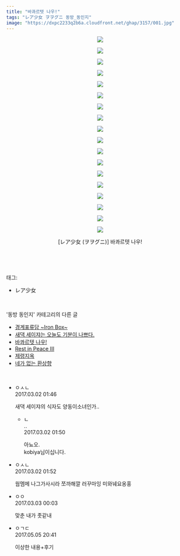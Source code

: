 ```yaml
---
title: "바콰르텟 나우!"
tags: "レア少女 ヲヲグニ 동방_동인지"
image: "https://dxpc2233q2b6a.cloudfront.net/ghap/3157/001.jpg"
---
```

<div class="article">
<p style="text-align: center; clear: none; float: none;"><img src="{{ site.imgserver3 }}/ghap/3157/001.jpg"/></p>
<p style="text-align: center; clear: none; float: none;"><img src="{{ site.imgserver3 }}/ghap/3157/002.jpg"/></p>
<p style="text-align: center; clear: none; float: none;"><img src="{{ site.imgserver3 }}/ghap/3157/003.jpg"/></p>
<p style="text-align: center; clear: none; float: none;"><img src="{{ site.imgserver3 }}/ghap/3157/004.jpg"/></p>
<p style="text-align: center; clear: none; float: none;"><img src="{{ site.imgserver3 }}/ghap/3157/005.jpg"/></p>
<p style="text-align: center; clear: none; float: none;"><img src="{{ site.imgserver3 }}/ghap/3157/006.jpg"/></p>
<p style="text-align: center; clear: none; float: none;"><img src="{{ site.imgserver3 }}/ghap/3157/007.jpg"/></p>
<p style="text-align: center; clear: none; float: none;"><img src="{{ site.imgserver3 }}/ghap/3157/008.jpg"/></p>
<p style="text-align: center; clear: none; float: none;"><img src="{{ site.imgserver3 }}/ghap/3157/009.jpg"/></p>
<p style="text-align: center; clear: none; float: none;"><img src="{{ site.imgserver3 }}/ghap/3157/010.jpg"/></p>
<p style="text-align: center; clear: none; float: none;"><img src="{{ site.imgserver3 }}/ghap/3157/011.jpg"/></p>
<p style="text-align: center; clear: none; float: none;"><img src="{{ site.imgserver3 }}/ghap/3157/012.jpg"/></p>
<p style="text-align: center; clear: none; float: none;"><img src="{{ site.imgserver3 }}/ghap/3157/013.jpg"/></p>
<p style="text-align: center; clear: none; float: none;"><img src="{{ site.imgserver3 }}/ghap/3157/014.jpg"/></p>
<p style="text-align: center; clear: none; float: none;"><img src="{{ site.imgserver3 }}/ghap/3157/015.jpg"/></p>
<p style="text-align: center; clear: none; float: none;"><img src="{{ site.imgserver3 }}/ghap/3157/016.jpg"/></p>
<p style="text-align: center; clear: none; float: none;"><img src="{{ site.imgserver3 }}/ghap/3157/017.jpg"/></p>
<p style="text-align: center; clear: none; float: none;"><img src="{{ site.imgserver3 }}/ghap/3157/018.jpg"/></p>
<p style="text-align: center; clear: none; float: none;">[レア少女 (ヲヲグニ)] 바콰르텟 나우!</p>
<p><br/></p>
</div><br/>
<div class="tagTrail">
<p>태그: </p>
<ul>
<li>レア少女</li>
</ul>
</div><br/>
<div class="another">
<p>'동방 동인지' 카테고리의 다른 글</p>
<ul>
<li><a href="/ghap_3162">경계표류담 ~Iron Box~</a></li>
<li><a href="/ghap_3158">새댁 세이쟈는 오늘도 기분이 나쁘다.</a></li>
<li><a href="/ghap_3157">바콰르텟 나우!</a></li>
<li><a href="/ghap_3156">Rest in Peace III</a></li>
<li><a href="/ghap_3154">제령지옥</a></li>
<li><a href="/ghap_3144">네가 없는 환상향</a></li>
</ul>
</div><br/>
<div class="cb_module cb_fluid">
<div class="cb_wrt cb_profile">
<div class="comment">
<ul>
<li class="cb_thumb_off" id="comment14928852">
<div class="cb_comment_area">
<div class="cb_info_area">
<div class="cb_section">
<span class="cb_nick_name">ㅇㅅㄴ</span>
</div>
<div class="cb_section">
<span class="cb_date">2017.03.02 01:46 </span>
</div>
</div>
<div class="cb_dsc_comment">
<p class="cb_dsc">
											새댁 세이쟈의 식자도 양동이소녀인가.. 
										</p>
</div>
<ul>
<li class="cb_thumb_off" id="comment14928861">
<span class="cb_bu_subnode">ㄴ</span>
<div class="cb_comment_area">
<div class="cb_info_area">
<div class="cb_section">
<span class="cb_nick_name">..</span>
</div>
<div class="cb_section">
<span class="cb_date">2017.03.02 01:50 </span>
</div>
</div>
<div class="cb_dsc_comment">
<p class="cb_dsc">
																아뇨오.<br/>
kobiya님이십니다.
															</p>
</div>
</div>
</li>
</ul>
</div></li>
<li class="cb_thumb_off" id="comment14928864">
<div class="cb_comment_area">
<div class="cb_info_area">
<div class="cb_section">
<span class="cb_nick_name">ㅇㅅㄴ</span>
</div>
<div class="cb_section">
<span class="cb_date">2017.03.02 01:52 </span>
</div>
</div>
<div class="cb_dsc_comment">
<p class="cb_dsc">
											웜멤메 나그가사시라 쪼까해깔 러꾸마잉 미와눼요옹홍
										</p>
</div>
</div></li>
<li class="cb_thumb_off" id="comment14929821">
<div class="cb_comment_area">
<div class="cb_info_area">
<div class="cb_section">
<span class="cb_nick_name">ㅇㅇ</span>
</div>
<div class="cb_section">
<span class="cb_date">2017.03.03 00:03 </span>
</div>
</div>
<div class="cb_dsc_comment">
<p class="cb_dsc">
											맞춘 내가 좃같내
										</p>
</div>
</div></li>
<li class="cb_thumb_off" id="comment14981752">
<div class="cb_comment_area">
<div class="cb_info_area">
<div class="cb_section">
<span class="cb_nick_name">ㅇㄱㄷ</span>
</div>
<div class="cb_section">
<span class="cb_date">2017.05.05 20:41 </span>
</div>
</div>
<div class="cb_dsc_comment">
<p class="cb_dsc">
											이상한 내용+후기
										</p>
</div>
</div></li>
</ul>
</div>
</div><!-- commentList close -->
</div><br/>
